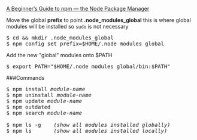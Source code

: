 [A Beginner’s Guide to npm — the Node Package Manager](https://www.sitepoint.com/beginners-guide-node-package-manager/)  

Move the global <b>prefix</b> to point <b>.node_modules_global</b> this is where global modules will be installed so `sudo` is not necessary
<pre>
$ cd && mkdir .node_modules_global
$ npm config set prefix=$HOME/.node_modules_global
</pre>

Add the new "global" modules onto $PATH
<pre>
$ export PATH="$HOME/.node_modules_global/bin:$PATH"
</pre>

###Commands
<pre>
$ npm install <em>module-name</em>   
$ npm uninstall <em>module-name</em>   
$ npm update <em>module-name</em>   
$ npm outdated  
$ npm search <em>module-name</em>  
  
$ npm ls -g    <em>(show all modules installed globally)</em>   
$ npm ls       <em>(show all modules installed locally)</em>
</pre>
